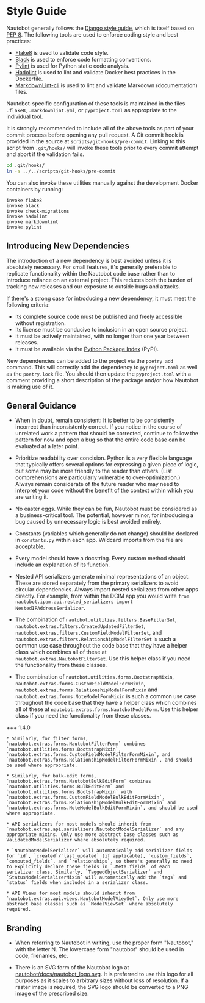 # Style Guide

Nautobot generally follows the [Django style guide](https://docs.djangoproject.com/en/stable/internals/contributing/writing-code/coding-style/), which is itself based on [PEP 8](https://www.python.org/dev/peps/pep-0008/). The following tools are used to enforce coding style and best practices:

- [Flake8](https://flake8.pycqa.org/) is used to validate code style.
- [Black](https://black.readthedocs.io/) is used to enforce code formatting conventions.
- [Pylint](https://pylint.pycqa.org/en/latest/) is used for Python static code analysis.
- [Hadolint](https://github.com/hadolint/hadolint) is used to lint and validate Docker best practices in the Dockerfile.
- [MarkdownLint-cli](https://github.com/igorshubovych/markdownlint-cli) is used to lint and validate Markdown (documentation) files.

Nautobot-specific configuration of these tools is maintained in the files `.flake8`, `.markdownlint.yml`, or `pyproject.toml` as appropriate to the individual tool.

It is strongly recommended to include all of the above tools as part of your commit process before opening any pull request. A Git commit hook is provided in the source at `scripts/git-hooks/pre-commit`. Linking to this script from `.git/hooks/` will invoke these tools prior to every commit attempt and abort if the validation fails.

```bash
cd .git/hooks/
ln -s ../../scripts/git-hooks/pre-commit
```

You can also invoke these utilities manually against the development Docker containers by running:

```no-highlight
invoke flake8
invoke black
invoke check-migrations
invoke hadolint
invoke markdownlint
invoke pylint
```

## Introducing New Dependencies

The introduction of a new dependency is best avoided unless it is absolutely necessary. For small features, it's generally preferable to replicate functionality within the Nautobot code base rather than to introduce reliance on an external project. This reduces both the burden of tracking new releases and our exposure to outside bugs and attacks.

If there's a strong case for introducing a new dependency, it must meet the following criteria:

- Its complete source code must be published and freely accessible without registration.
- Its license must be conducive to inclusion in an open source project.
- It must be actively maintained, with no longer than one year between releases.
- It must be available via the [Python Package Index](https://pypi.org/) (PyPI).

New dependencies can be added to the project via the `poetry add` command. This will correctly add the dependency to `pyproject.toml` as well as the `poetry.lock` file. You should then update the `pyproject.toml` with a comment providing a short description of the package and/or how Nautobot is making use of it.

## General Guidance

- When in doubt, remain consistent: It is better to be consistently incorrect than inconsistently correct. If you notice in the course of unrelated work a pattern that should be corrected, continue to follow the pattern for now and open a bug so that the entire code base can be evaluated at a later point.

- Prioritize readability over concision. Python is a very flexible language that typically offers several options for expressing a given piece of logic, but some may be more friendly to the reader than others. (List comprehensions are particularly vulnerable to over-optimization.) Always remain considerate of the future reader who may need to interpret your code without the benefit of the context within which you are writing it.

- No easter eggs. While they can be fun, Nautobot must be considered as a business-critical tool. The potential, however minor, for introducing a bug caused by unnecessary logic is best avoided entirely.

- Constants (variables which generally do not change) should be declared in `constants.py` within each app. Wildcard imports from the file are acceptable.

- Every model should have a docstring. Every custom method should include an explanation of its function.

- Nested API serializers generate minimal representations of an object. These are stored separately from the primary serializers to avoid circular dependencies. Always import nested serializers from other apps directly. For example, from within the DCIM app you would write `from nautobot.ipam.api.nested_serializers import NestedIPAddressSerializer`.

- The combination of `nautobot.utilities.filters.BaseFilterSet`, `nautobot.extras.filters.CreatedUpdatedFilterSet`, `nautobot.extras.filters.CustomFieldModelFilterSet`, and `nautobot.extras.filters.RelationshipModelFilterSet` is such a common use case throughout the code base that they have a helper class which combines all of these at `nautobot.extras.NautobotFilterSet`. Use this helper class if you need the functionality from these classes.

- The combination of `nautobot.utilities.forms.BootstrapMixin`, `nautobot.extras.forms.CustomFieldModelFormMixin`, `nautobot.extras.forms.RelationshipModelFormMixin` and `nautobot.extras.forms.NoteModelFormMixin` is such a common use case throughout the code base that they have a helper class which combines all of these at `nautobot.extras.forms.NautobotModelForm`. Use this helper class if you need the functionality from these classes.

+++ 1.4.0

    * Similarly, for filter forms, `nautobot.extras.forms.NautobotFilterForm` combines `nautobot.utilities.forms.BootstrapMixin`, `nautobot.extras.forms.CustomFieldModelFilterFormMixin`, and `nautobot.extras.forms.RelationshipModelFilterFormMixin`, and should be used where appropriate.

    * Similarly, for bulk-edit forms, `nautobot.extras.forms.NautobotBulkEditForm` combines `nautobot.utilities.forms.BulkEditForm` and `nautobot.utilities.forms.BootstrapMixin` with `nautobot.extras.forms.CustomFieldModelBulkEditFormMixin`, `nautobot.extras.forms.RelationshipModelBulkEditFormMixin` and `nautobot.extras.forms.NoteModelBulkEditFormMixin`, and should be used where appropriate.

    * API serializers for most models should inherit from `nautobot.extras.api.serializers.NautobotModelSerializer` and any appropriate mixins. Only use more abstract base classes such as ValidatedModelSerializer where absolutely required.

    * `NautobotModelSerializer` will automatically add serializer fields for `id`, `created`/`last_updated` (if applicable), `custom_fields`, `computed_fields`, and `relationships`, so there's generally no need to explicitly declare these fields in `.Meta.fields` of each serializer class. Similarly, `TaggedObjectSerializer` and `StatusModelSerializerMixin` will automatically add the `tags` and `status` fields when included in a serializer class.

    * API Views for most models should inherit from `nautobot.extras.api.views.NautobotModelViewSet`. Only use more abstract base classes such as `ModelViewSet` where absolutely required.

## Branding

- When referring to Nautobot in writing, use the proper form "Nautobot," with the letter N. The lowercase form "nautobot" should be used in code, filenames, etc.

<!-- markdownlint-disable-next-line NAUTOBOTMD001 -->
- There is an SVG form of the Nautobot logo at [nautobot/docs/nautobot_logo.svg](../nautobot_logo.svg). It is preferred to use this logo for all purposes as it scales to arbitrary sizes without loss of resolution. If a raster image is required, the SVG logo should be converted to a PNG image of the prescribed size.
